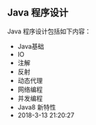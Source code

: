 
## Java 程序设计
Java 程序设计包括如下内容：
 - Java基础
 - IO
 - 注解
 - 反射
 - 动态代理
 - 网络编程
 - 并发编程
 - Java8 新特性
 - 2018-3-13 21:20:27


